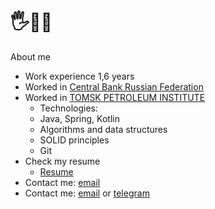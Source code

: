 
# 🖐️🙂🙂   
  
About me
   - Work experience 1,6 years
   - Worked in [Central Bank Russian Federation](https://www.cbr.ru/)
   - Worked in [TOMSK PETROLEUM INSTITUTE](https://www.tomskneft.ru/)
        - Technologies:
        - Java, Spring, Kotlin
        - Algorithms and data structures
        - SOLID principles
        - Git 
   - Check my resume
     - [Resume](https://docs.google.com/document/d/1_SJ9qAjOF-7h-UHuPAjK6kRAputLPGT3j6cMuGcNjuQ/edit#)
   - Contact me: [email](mailto:porodnov.b@mail.ru)
   - Contact me: [email](mailto:porodnov.b@mail.ru) or [telegram](https://t.me/porodnovboris)

